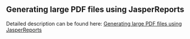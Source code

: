 ## Generating large PDF files using JasperReports

Detailed description can be found here: [Generating large PDF files using JasperReports](https://piotrminkowski.com/2017/06/12/generating-large-pdf-files-using-jasperreports/) 
